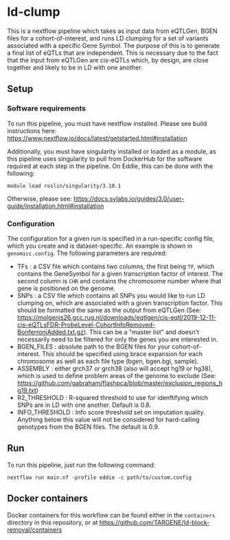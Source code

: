 # ld-clump

This is a nextflow pipeline which takes as input data from eQTLGen, BGEN files for a cohort-of-interest, and runs LD clumping for a set of variants associated with a specific Gene Symbol. The purpose of this is to generate a final list of eQTLs that are independent. This is necessary due to the fact that the input from eQTLGen are cis-eQTLs which, by design, are close together and likely to be in LD with one another.

## Setup

### Software requirements
To run this pipeline, you must have nextflow installed. Please see build instructions here: https://www.nextflow.io/docs/latest/getstarted.html#installation

Additionally, you must have singularity installed or loaded as a module, as this pipeline uses singularity to pull from DockerHub for the software required at each step in the pipeline. On Eddie, this can be done with the following:

```
module load roslin/singularity/3.10.1
```

Otherwise, please see: https://docs.sylabs.io/guides/3.0/user-guide/installation.html#installation

### Configuration

The configuration for a given run is specified in a run-specific config file, which you create and is dataset-specific. An example is shown in `genomicc.config`. The following parameters are required:

* TFs : a CSV file which contains two columns, the first being `TF`, which contains the GeneSymbol for a given transcription factor of interest. The second column is `CHR` and contains the chromosome number where that gene is positioned on the genome.
* SNPs : a CSV file which contains all SNPs you would like to run LD clumping on, which are associated with a given transcription factor. This should be formatted the same as the output from eQTLGen (See: https://molgenis26.gcc.rug.nl/downloads/eqtlgen/cis-eqtl/2019-12-11-cis-eQTLsFDR-ProbeLevel-CohortInfoRemoved-BonferroniAdded.txt.gz). This can be a "master list" and doesn't necessarily need to be filtered for only the genes you are interested in.
* BGEN_FILES : absolute path to the BGEN files for your cohort-of-interest. This should be specified using brace expansion for each chromosome as well as each file type (bgen, bgen.bgi, sample).
* ASSEMBLY : either grch37 or grch38 (also will accept hg19 or hg38), which is used to define problem areas of the genome to exclude (See: https://github.com/gabraham/flashpca/blob/master/exclusion_regions_hg19.txt)
* R2_THRESHOLD : R-squared threshold to use for idenftifying which SNPs are in LD with one another. Default is 0.8. 
* INFO_THRESHOLD : Info score threshold set on imputation quality. Anything below this value will not be considered for hard-calling genotypes from the BGEN files. The default is 0.9.

## Run

To run this pipeline, just run the following command:

```
nextflow run main.nf -profile eddie -c path/to/custom.config 
```

## Docker containers

Docker containers for this workflow can be found either in the `containers` directory in this repository, or at https://github.com/TARGENE/ld-block-removal/containers


